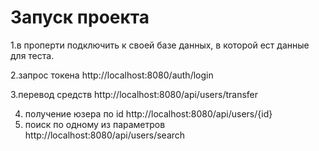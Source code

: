 # Запуск проекта
1.в проперти подключить к своей базе данных, в которой ест данные для теста.

2.запрос токена 
http://localhost:8080/auth/login


3.перевод средств
http://localhost:8080/api/users/transfer

4. получение юзера по id
   http://localhost:8080/api/users/{id}
5. поиск по одному из параметров 
http://localhost:8080/api/users/search